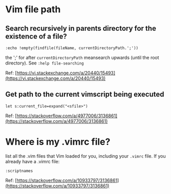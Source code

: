 #  Vim file path



## Search recursively in parents directory for the existence of a file?

```vimscript
:echo !empty(findfile(fileName, currentDirectoryPath.';'))
```
the ';' for after `currentDirectoryPath` meansearch upwards (until the root directory). See `:help file-searching`

Ref: [https://vi.stackexchange.com/a/20440/15493](https://vi.stackexchange.com/a/20440/15493)



##  Get path to the current vimscript being executed

```
let s:current_file=expand("<sfile>")
```

Ref: [https://stackoverflow.com/a/4977006/3136861](https://stackoverflow.com/a/4977006/3136861)



# Where is my .vimrc file?

list all the .vim files that Vim loaded for you, including your `.vimrc` file. If you already have a .vimrc file:

```
:scriptnames
```

Ref: [https://stackoverflow.com/a/10933797/3136861](https://stackoverflow.com/a/10933797/3136861)

